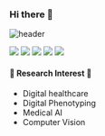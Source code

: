 ### Hi there 👋

![header](https://capsule-render.vercel.app/api?type=Rounded&color=auto&height=300&section=header&text=Welcome%20my%20github&fontSize=50)

<img src="https://img.shields.io/badge/Python-3776AB?style=flat&logo=TypeScript&logoColor=white"/> <img src="https://img.shields.io/badge/Pytorch-EE4C2C?style=flat&logo=TypeScript&logoColor=white"/> <img src="https://img.shields.io/badge/TensorFlow-FF6F00?style=flat&logo=TypeScript&logoColor=white"/> <img src="https://img.shields.io/badge/Java-007396?style=flat-square&logo=Java&logoColor=white"/> <img src="https://img.shields.io/badge/Android Studio-3DDC84?style=flat&logo=TypeScript&logoColor=white"/>



#### 🌱 Research Interest 🌱
- Digital healthcare
- Digital Phenotyping
- Medical AI
- Computer Vision

 



<!--
**Drinni/Drinni** is a ✨ _special_ ✨ repository because its `README.md` (this file) appears on your GitHub profile.

Here are some ideas to get you started:

- 🔭 I’m currently working on ...
- 🌱 I’m currently learning ...
- 👯 I’m looking to collaborate on ...
- 🤔 I’m looking for help with ...
- 💬 Ask me about ...
- 📫 How to reach me: ...
- 😄 Pronouns: ...
- ⚡ Fun fact: ...
-->
